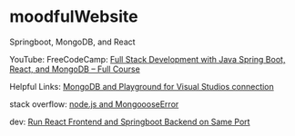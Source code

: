 # moodfulWebsite
Springboot, MongoDB, and React

YouTube:
FreeCodeCamp: [Full Stack Development with Java Spring Boot, React, and MongoDB – Full Course](https://www.youtube.com/watch?v=5PdEmeopJVQ)

Helpful Links: 
[MongoDB and Playground for Visual Studios connection](https://www.mongodb.com/docs/mongodb-vscode/playgrounds/)


stack overflow:
[node.js and MongoooseError](https://stackoverflow.com/questions/60431996/mongooseerror-mongooseserverselectionerror-connection-monitor-to-52-6-250-2)

dev:
[Run React Frontend and Springboot Backend on Same Port](https://dev.to/arpan_banerjee7/run-react-frontend-and-springboot-backend-on-the-same-port-and-package-them-as-a-single-artifact-14pa)
